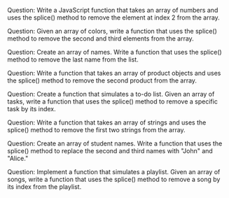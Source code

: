 
Question: Write a JavaScript function that takes an array of numbers and uses the splice() method to remove the element at index 2 from the array.

Question: Given an array of colors, write a function that uses the splice() method to remove the second and third elements from the array.

Question: Create an array of names. Write a function that uses the splice() method to remove the last name from the list.

Question: Write a function that takes an array of product objects and uses the splice() method to remove the second product from the array.

Question: Create a function that simulates a to-do list. Given an array of tasks, write a function that uses the splice() method to remove a specific task by its index.

Question: Write a function that takes an array of strings and uses the splice() method to remove the first two strings from the array.

Question: Create an array of student names. Write a function that uses the splice() method to replace the second and third names with "John" and "Alice."

Question: Implement a function that simulates a playlist. Given an array of songs, write a function that uses the splice() method to remove a song by its index from the playlist.